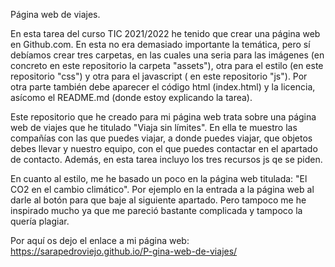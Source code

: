 Página web de viajes.

En esta tarea del curso TIC 2021/2022 he tenido que crear una página web en Github.com. En esta no era demasiado importante la temática, pero sí debíamos crear tres carpetas, en las cuales una seria para las imágenes (en concreto en este repositorio la carpeta "assets"), otra para el estilo (en este repositorio "css") y otra para el javascript ( en este repositorio "js"). Por otra parte también debe aparecer el código html (index.html) y la licencia, asícomo el README.md (donde estoy explicando la tarea).

Este repositorio que he creado para mi página web trata sobre una página web de viajes que he titulado "Viaja sin límites". En ella te muestro las compañías con las que puedes viajar, a donde puedes viajar, que objetos debes llevar y nuestro equipo, con el que puedes contactar en el apartado de contacto. Además, en esta tarea incluyo los tres recursos js qe se piden.

En cuanto al estilo, me he basado un poco en la página web titulada: "El CO2 en el cambio climático". Por ejemplo en la entrada a la página web al darle al botón para que baje  al siguiente apartado. Pero tampoco me he inspirado mucho ya que me pareció bastante complicada y tampoco la quería plagiar.

Por aquí os dejo el enlace a mi página web: https://sarapedroviejo.github.io/P-gina-web-de-viajes/

